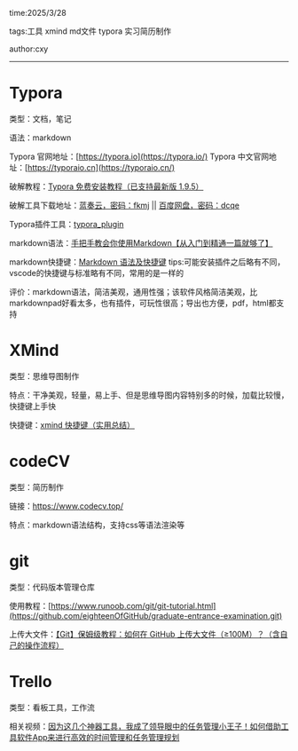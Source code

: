 time:2025/3/28

tags:工具 xmind md文件 typora 实习简历制作

author:cxy

------

# Typora

类型：文档，笔记

语法：markdown

Typora 官网地址：[https://typora.io](https://typora.io/)
Typora 中文官网地址：[https://typoraio.cn](https://typoraio.cn/)

破解教程：[Typora 免费安装教程（已支持最新版 1.9.5）](https://blog.csdn.net/qq_61621323/article/details/141036982)

破解工具下载地址：[蓝奏云，密码：fkmj](https://www.lanzouh.com/i7j9H26waded) || [百度网盘，密码：dcqe](https://pan.baidu.com/s/1gga2OZ732Xvig1QKn52NHQ)

Typora插件工具：[typora_plugin](https://github.com/obgnail/typora_plugin)

markdown语法：[手把手教会你使用Markdown【从入门到精通一篇就够了】](https://blog.csdn.net/qq_40818172/article/details/126260661)

markdown快捷键：[Markdown 语法及快捷键](https://blog.csdn.net/github_38336924/article/details/82183088) tips:可能安装插件之后略有不同，vscode的快捷键与标准略有不同，常用的是一样的

评价：markdown语法，简洁美观，通用性强；该软件风格简洁美观，比markdownpad好看太多，也有插件，可玩性很高；导出也方便，pdf，html都支持



# XMind

类型：思维导图制作

特点：干净美观，轻量，易上手、但是思维导图内容特别多的时候，加载比较慢，快捷键上手快

快捷键：[xmind 快捷键（实用总结）](https://blog.csdn.net/kejibo__/article/details/89681889)

# codeCV

类型：简历制作

链接：https://www.codecv.top/

特点：markdown语法结构，支持css等语法渲染等

# git

类型：代码版本管理仓库

使用教程：[https://www.runoob.com/git/git-tutorial.html](https://github.com/eighteenOfGitHub/graduate-entrance-examination.git)

上传大文件：[【Git】保姆级教程：如何在 GitHub 上传大文件（≥100M）？（含自己的操作流程）](https://blog.csdn.net/wzk4869/article/details/131661472)

# Trello

类型：看板工具，工作流

相关视频：[因为这几个神器工具，我成了领导眼中的任务管理小王子！如何借助工具软件App来进行高效的时间管理和任务管理规划](https://www.bilibili.com/video/BV1Fb4y1h7Sw?spm_id_from=333.788.recommend_more_video.8&vd_source=87cbd3795a1d72e8c20b392ecc43c290)

